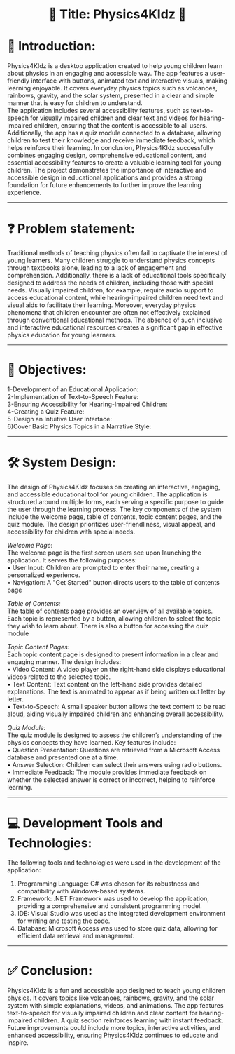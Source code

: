 
<h1 align="center">🌟 Title: Physics4KIdz 🌟</h1>

# 🚀 Introduction: 
Physics4KIdz is a desktop application created to help young children learn about physics in an 
engaging and accessible way. The app features a user-friendly interface with buttons, animated 
text and interactive visuals, making learning enjoyable. It covers everyday physics topics such as 
volcanoes, rainbows, gravity, and the solar system, presented in a clear and simple manner that is 
easy for children to understand.<br> 
The application includes several accessibility features, such as text-to-speech for visually impaired 
children and clear text and videos for hearing-impaired children, ensuring that the content is 
accessible to all users. Additionally, the app has a quiz module connected to a database, allowing 
children to test their knowledge and receive immediate feedback, which helps reinforce their 
learning. 
In conclusion, Physics4KIdz successfully combines engaging design, comprehensive educational 
content, and essential accessibility features to create a valuable learning tool for young children. 
The project demonstrates the importance of interactive and accessible design in educational 
applications and provides a strong foundation for future enhancements to further improve the 
learning experience.


---

# ❓ Problem statement:
Traditional methods of teaching physics often fail to captivate the interest of young learners. 
Many children struggle to understand physics concepts through textbooks alone, leading to a 
lack of engagement and comprehension. Additionally, there is a lack of educational tools 
specifically designed to address the needs of children, including those with special needs. 
Visually impaired children, for example, require audio support to access educational content, 
while hearing-impaired children need text and visual aids to facilitate their learning. 
Moreover, everyday physics phenomena that children encounter are often not effectively 
explained through conventional educational methods. The absence of such inclusive and 
interactive educational resources creates a significant gap in effective physics education for 
young learners.

---

# 🎯 Objectives:  
1-Development of an Educational Application:<br>
2-Implementation of Text-to-Speech Feature:    
3-Ensuring Accessibility for Hearing-Impaired Children:<br>
4-Creating a Quiz Feature:<br>
5-Design an Intuitive User Interface:<br>
6)Cover Basic Physics Topics in a Narrative Style:<br>

---

# 🛠️ System Design: 
The design of Physics4KIdz focuses on creating an interactive, engaging, and accessible 
educational tool for young children. The application is structured around multiple forms, 
each serving a specific purpose to guide the user through the learning process. The key 
components of the system include the welcome page, table of contents, topic content pages, 
and the quiz module. The design prioritizes user-friendliness, visual appeal, and accessibility 
for children with special needs. 

_Welcome Page_:<br> 
The welcome page is the first screen users see upon launching the application. It serves the 
following purposes:<br>
• User Input: Children are prompted to enter their name, creating a personalized 
experience.<br> 
• Navigation: A "Get Started" button directs users to the table of contents page<br>

_Table of Contents:_<br> 
The table of contents page provides an overview of all available topics. Each topic is 
represented by a button, allowing children to select the topic they wish to learn about. There 
is also a button for accessing the quiz module<br>

_Topic Content Pages:_  
Each topic content page is designed to present information in a clear and engaging manner. 
The design includes:<br> 
• Video Content: A video player on the right-hand side displays educational videos 
related to the selected topic.<br> 
• Text Content: Text content on the left-hand side provides detailed explanations. The 
text is animated to appear as if being written out letter by letter.<br> 
• Text-to-Speech: A small speaker button allows the text content to be read aloud, 
aiding visually impaired children and enhancing overall accessibility.<br>

_Quiz Module:_<br> 
The quiz module is designed to assess the children’s understanding of the physics concepts 
they have learned. Key features include:<br> 
• Question Presentation: Questions are retrieved from a Microsoft Access database 
and presented one at a time.<br> 
• Answer Selection: Children can select their answers using radio buttons.<br> 
• Immediate Feedback: The module provides immediate feedback on whether the 
selected answer is correct or incorrect, helping to reinforce learning.<br>

---

# 💻 Development Tools and Technologies: 
The following tools and technologies were used in the development of the application:
1) Programming Language: C# was chosen for its robustness and compatibility with 
Windows-based systems. 
2) Framework: .NET Framework was used to develop the application, providing a 
comprehensive and consistent programming model. 
3) IDE: Visual Studio was used as the integrated development environment for writing and 
testing the code. 
4) Database: Microsoft Access was used to store quiz data, allowing for efficient data retrieval 
and management. 

---
# ✅ Conclusion:
Physics4KIdz is a fun and accessible app designed to teach young children physics. It covers topics like volcanoes, rainbows, gravity, and the solar system with simple explanations, videos, and animations. The app features text-to-speech for visually impaired children and clear content for hearing-impaired children. A quiz section reinforces learning with instant feedback. Future improvements could include more topics, interactive activities, and enhanced accessibility, ensuring Physics4KIdz continues to educate and inspire.






